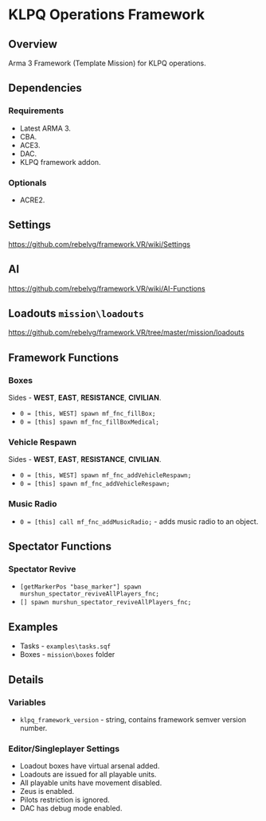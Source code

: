 # KLPQ Operations Framework

## Overview
Arma 3 Framework (Template Mission) for KLPQ operations.

## Dependencies

### Requirements
- Latest ARMA 3.
- CBA.
- ACE3.
- DAC.
- KLPQ framework addon.

### Optionals
- ACRE2.

## Settings
https://github.com/rebelvg/framework.VR/wiki/Settings

## AI
https://github.com/rebelvg/framework.VR/wiki/AI-Functions

## Loadouts `mission\loadouts`
https://github.com/rebelvg/framework.VR/tree/master/mission/loadouts

## Framework Functions

### Boxes
Sides - **WEST**, **EAST**, **RESISTANCE**, **CIVILIAN**.
- `0 = [this, WEST] spawn mf_fnc_fillBox;`
- `0 = [this] spawn mf_fnc_fillBoxMedical;`

### Vehicle Respawn
Sides - **WEST**, **EAST**, **RESISTANCE**, **CIVILIAN**.
- `0 = [this, WEST] spawn mf_fnc_addVehicleRespawn;`
- `0 = [this] spawn mf_fnc_addVehicleRespawn;`

### Music Radio
- `0 = [this] call mf_fnc_addMusicRadio;` - adds music radio to an object.

## Spectator Functions

### Spectator Revive
- `[getMarkerPos "base_marker"] spawn murshun_spectator_reviveAllPlayers_fnc;`
- `[] spawn murshun_spectator_reviveAllPlayers_fnc;`

## Examples
- Tasks - `examples\tasks.sqf`
- Boxes - `mission\boxes` folder

## Details

### Variables
- `klpq_framework_version` - string, contains framework semver version number.

### Editor/Singleplayer Settings
- Loadout boxes have virtual arsenal added.
- Loadouts are issued for all playable units.
- All playable units have movement disabled.
- Zeus is enabled.
- Pilots restriction is ignored.
- DAC has debug mode enabled.
